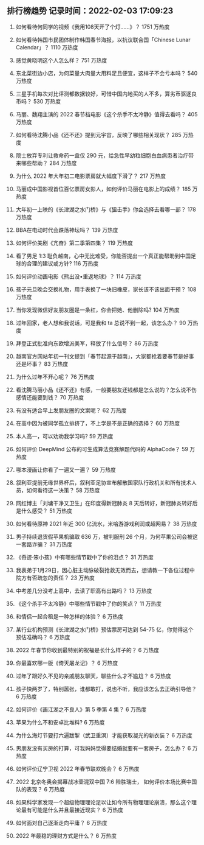 
## 排行榜趋势 记录时间：2022-02-03 17:09:23
  
  1. 如何看待何同学的视频《我用108天开了个灯......》？ 1751 万热度
    
  2. 如何看待韩国市民团体制作韩国春节海报，以抗议联合国「Chinese Lunar Calendar」？ 1110 万热度
    
  3. 感觉黄晓明这个人怎么样？ 751 万热度
    
  4. 东北菜街边小店，为何菜量大肉量大用料足且便宜，这样子不会亏本吗？ 540 万热度
    
  5. 三星手机每次对比评测都数据较好，可惜中国内地买的人不多，算劣币驱逐良币吗？ 530 万热度
    
  6. 马丽、魏翔主演的 2022 春节档电影《这个杀手不太冷静》值得去看吗？ 405 万热度
    
  7. 如何看待沈腾小品《还不还》提到元宇宙，反映了哪些相关现状？ 285 万热度
    
  8. 院士放弃专利让救命药一盒仅 290 元，给急性早幼粒细胞白血病患者治疗带来哪些帮助？ 284 万热度
    
  9. 为什么 2022 年大年初二电影票房就大幅度下滑了？ 217 万热度
    
  10. 马丽成中国影视首位百亿票房女影人，如何评价马丽在电影上的成绩？ 185 万热度
    
  11. 大年初一上映的《长津湖之水门桥》与《狙击手》你会选择去看哪一部？ 178 万热度
    
  12. BBA在电动时代会跌落神坛吗？ 139 万热度
    
  13. 如何评价美剧《亢奋》第二季第四集？ 119 万热度
    
  14. 看了男足 1:3 耻负越南，心中无比难受，你能否提出一个真正能帮助到中国足球的合理的建议或方针? 116 万热度
    
  15. 如何评价动画电影《熊出没•重返地球》？ 114 万热度
    
  16. 孩子元旦晚会交换礼物，用手表换了一块旧橡皮，家长该不该出面干预？ 108 万热度
    
  17. 当你发现微信好友朋友圈是一条杠，你会把她、他删除吗? 104 万热度
    
  18. 过年回家，老人想和我说话，可是我和 ta 总说不到一起，该怎么办？ 90 万热度
    
  19. 拜登正式批准向东欧增派美军，释放了什么信号？ 86 万热度
    
  20. 越南官方网站年初一刊文提到「春节起源于越南」，大家都抢着要春节是好事还是坏事？ 83 万热度
    
  21. 为什么过年不开心呢？ 76 万热度
    
  22. 看沈腾马丽小品《还不还》有感，一般要朋友还钱都是怎么说的？怎么说不伤感情还能要到钱？ 70 万热度
    
  23. 有没有适合早上发朋友圈的文案呢？ 62 万热度
    
  24. 在高中因为被同学孤立排挤了，不上学是不是正确的选择？ 60 万热度
    
  25. 本人高一，可以劝劝我学习吗? 59 万热度
    
  26. 如何评价 DeepMind 公布的可生成算法竞赛解题代码的 AlphaCode？ 59 万热度
    
  27. 哪本漫画让你看了一遍又一遍？ 59 万热度
    
  28. 叙利亚提前无缘世界杯后，叙利亚足协宣布解散国家队行政机关和所有技术人员，如何看待这一决策？ 58 万热度
    
  29. 网红博主「刘墉干净又卫生」在印度得新冠肺炎 8 天后转好，新冠肺炎转好后是什么感受？ 51 万热度
    
  30. 如何看待原神 2021 年近 300 亿流水，米哈游游戏利润或超网易？ 38 万热度
    
  31. 男子持续退货假苹果机骗取 636 万，被判服刑 26 个月，为何苹果公司会被这一套路诈骗？ 31 万热度
    
  32. 《奇迹·笨小孩》中有哪些情节戳中了你的泪点？ 31 万热度
    
  33. 我表弟于1月29日，因心脏主动脉破裂抢救无效而去，想请教一下各位过程中院方有否疏忽的责任？ 23 万热度
    
  34. 中考差几分没考上高中，去读了职高有出路吗？ 13 万热度
    
  35. 《这个杀手不太冷静》中哪些情节戳中了你的笑点？ 11 万热度
    
  36. 和情侣一起合租是一种怎样的体验？ 6 万热度
    
  37. 某行业机构预测《长津湖之水门桥》预估票房可达到 54-75 亿，你觉得这个预估准确吗？ 6 万热度
    
  38. 2022 年春节你收到最特别的祝福是长什么样子的？ 6 万热度
    
  39. 你最喜欢哪一版《倚天屠龙记》？ 6 万热度
    
  40. 过年了跟好久不见的亲戚朋友聊天，聊些什么才不尴尬？ 6 万热度
    
  41. 孩子快两岁了，特别嚣张，谁都敢打，说也不听，我应该怎么去正确引导他？ 6 万热度
    
  42. 如何评价《画江湖之不良人》第 5 季第 4 集？ 6 万热度
    
  43. 苹果为什么不和安卓比堆料? 6 万热度
    
  44. 为什么海灯节要打六遍跋掣（武卫重溟）才能获取凝光的新衣装？ 6 万热度
    
  45. 男朋友没有买房的打算，可我妈妈觉得要结婚就要有一套房子，怎么办？ 6 万热度
    
  46. 如何评价辽宁卫视 2022 年春节联欢晚会？ 6 万热度
    
  47. 2022 北京冬奥会揭幕战冰壶混双中国 7:6 险胜瑞士， 如何评价本场比赛中国队的表现？ 6 万热度
    
  48. 如果科学家发现一个超级物理理论足以让如今所有物理理论崩溃，那么这个理论最有可能是什么并且最接近现实？ 6 万热度
    
  49. 如何面对自己逐渐走向平庸？ 6 万热度
    
  50. 2022 年最稳的理财方式是什么？ 6 万热度
    